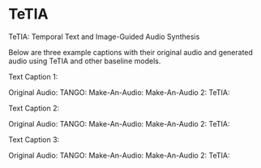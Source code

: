 # TeTIA
TeTIA: Temporal Text and Image-Guided Audio Synthesis

Below are three example captions with their original audio and generated audio using TeTIA and other baseline models. 


Text Caption 1:

Original Audio:
TANGO:
Make-An-Audio:
Make-An-Audio 2:
TeTIA:



Text Caption 2:

Original Audio:
TANGO:
Make-An-Audio:
Make-An-Audio 2:
TeTIA:


Text Caption 3:

Original Audio:
TANGO:
Make-An-Audio:
Make-An-Audio 2:
TeTIA:
